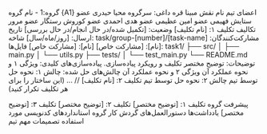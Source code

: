 گروه:1 - نام گروه {A1}
اعضای تیم
نام	نقش
مبینا قره داغی:	سرگروه
 محیا حیدری عضو
 ستایش فهیمی عضو
 امین عظیمی عضو 
 هدی احمدی عضو 
 کوروش رستگار عضو 
مرور تکالیف
تکلیف ۱: [نام تکلیف]
وضعیت: [تکمیل شده/در حال انجام/در حال بررسی]
تاریخ ارسال: [روز/ماه/سال]
شاخه: task/group-[number]/[task-name]
مشارکت‌کنندگان:
[نام]: [مشارکت خاص]
[نام]: [مشارکت خاص]
فایل‌ها:
task1/
├── src/
│   ├── main.py
│   └── utils.py
├── tests/
│   └── test_main.py
└── README.md
توضیحات: توضیح مختصر تکلیف و رویکرد پیاده‌سازی.
پیاده‌سازی‌های کلیدی:
ویژگی ۱ و نحوه عملکرد آن
ویژگی ۲ و نحوه عملکرد آن
چالش‌های حل شده:
چالش ۱: نحوه حل توسط تیم
چالش ۲: نحوه حل توسط تیم
تکلیف ۲: [نام تکلیف]
// ... (این ساختار را برای هر تکلیف تکرار کنید)

پیشرفت گروه
 تکلیف ۱: [توضیح مختصر]
 تکلیف ۲: [توضیح مختصر]
 تکلیف ۳: [توضیح مختصر]
یادداشت‌ها
دستورالعمل‌های گردش کار گروه
استانداردهای کدنویسی مورد استفاده
تصمیمات مهم تیم
